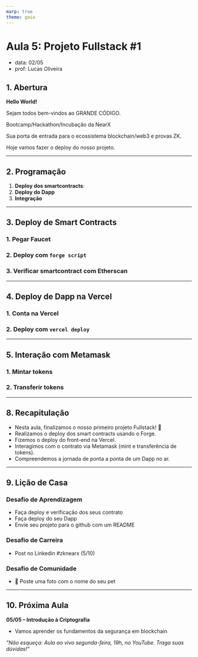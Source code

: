 ```yaml
---
marp: true
theme: gaia
---
```


# **Aula 5: Projeto Fullstack #1**

- data: 02/05
- prof: Lucas Oliveira

## **1. Abertura**

**Hello World!**

Sejam todos bem-vindos ao GRANDE CÓDIGO.

Bootcamp/Hackathon/Incubação da NearX

Sua porta de entrada para o ecossistema blockchain/web3 e provas ZK.

Hoje vamos fazer o deploy do nosso projeto.

---

## **2. Programação**

1. **Deploy dos smartcontracts**:
2. **Deploy do Dapp**
3. **Integração**

---

## **3. Deploy de Smart Contracts**

### 1. Pegar Faucet

### 2. Deploy com `forge script`

### 3. Verificar smartcontract com Etherscan

---

## **4. Deploy de Dapp na Vercel**

### 1. Conta na Vercel

### 2. Deploy com `vercel deploy`

---

## **5. Interação com Metamask**

### 1. Mintar tokens

### 2. Transferir tokens

---

## **8. Recapitulação**

- Nesta aula, finalizamos o nosso primeiro projeto Fullstack! 🚀
- Realizamos o deploy dos smart contracts usando o Forge.
- Fizemos o deploy do front-end na Vercel.
- Interagimos com o contrato via Metamask (mint e transferência de tokens).
- Compreendemos a jornada de ponta a ponta de um Dapp no ar.

---

## **9. Lição de Casa**

### Desafio de Aprendizagem

- Faça deploy e verificação dos seus contrato
- Faça deploy do seu Dapp
- Envie seu projeto para o github com um README

### Desafio de Carreira

- Post no Linkedin #zknearx (5/10)

### Desafio de Comunidade

- 🐶 Poste uma foto com o nome do seu pet

---

## **10. Próxima Aula**

**05/05 – Introdução à Criptografia**

- Vamos aprender os fundamentos da segurança em blockchain

_"Não esqueça: Aula ao vivo segunda-feira, 19h, no YouTube. Traga suas dúvidas!"_
